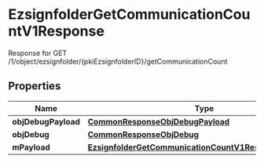 

# EzsignfolderGetCommunicationCountV1Response

Response for GET /1/object/ezsignfolder/{pkiEzsignfolderID}/getCommunicationCount

## Properties

| Name | Type | Description | Notes |
|------------ | ------------- | ------------- | -------------|
|**objDebugPayload** | [**CommonResponseObjDebugPayload**](CommonResponseObjDebugPayload.md) |  |  |
|**objDebug** | [**CommonResponseObjDebug**](CommonResponseObjDebug.md) |  |  [optional] |
|**mPayload** | [**EzsignfolderGetCommunicationCountV1ResponseMPayload**](EzsignfolderGetCommunicationCountV1ResponseMPayload.md) |  |  |



